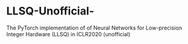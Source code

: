 # LLSQ-Unofficial-
The PyTorch implementation of of Neural Networks for Low-precision Integer Hardware (LLSQ) in ICLR2020 (unofficial)
